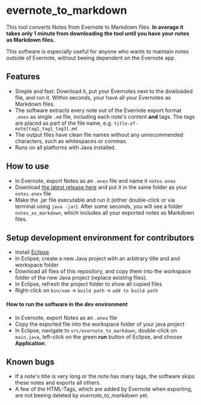 # evernote_to_markdown
This tool converts Notes from Evernote to Markdown files. **In average it takes only 1 minute from downloading the tool until you have your notes as Markdown files.**

This software is especially useful for anyone who wants to maintain notes outside of Evernote, without beeing dependent on the Evernote app.

## Features
 * Simple and fast: Download it, put your Evernotes next to the dowloaded file, and run it. Within seconds, your have all your Evernotes as Markdown files.
 * The software extracts every note out of the Evernote export format `.enex` as single `.md` file, including each note's content **and** tags. The tags are placed as part of the file name, e.g. `title-of-note[tag1_tag1_tag3].md`
 * The output files have clean file names without any unrecommended characters, such as whitespaces or commas.
 * Runs on all platforms with Java installed.
 
## How to use
  * In Evernote, export Notes as an `.enex` file and name it `notes.enex`
  * Download [the latest release here](https://github.com/MathiasRenner/evernote_to_markdown/releases) and put it in the same folder as your `notes.enex` file
  * Make the .jar file executable and run it (either double-click or via terminal using `java -jar`). After some seconds, you will see a folder `notes_as_markdown`, which includes all your exported notes as Markdown files.

## Setup development environment for contributors
  * Install [Eclipse](https://eclipse.org/downloads/)
  * In Eclipse, create a new Java project with an arbitrary title and and workspace folder
  * Download all files of this repository, and copy them into the workspace folder of the new Java project (replace existing files).
  * In Eclipse, refresh the project folder to show all copied files
  * Right-click on `bin/xom` -> `build path` -> `add to build path`

#### How to run the software in the dev environment
  * In Evernote, export Notes as an `.enex` file
  * Copy the exported file into the workspace folder of your java project
  * In Eclipse, navigate to `src/evernote_to_markdown`, double-click on `main.java`, left-click on the green **run** button of Eclipse, and choose **Application**.
 
## Known bugs
  * If a note's title is very long or the note has many tags, the software skips these notes and exports all others.
  * A few of the HTML-Tags, which are added by Evernote when exporting, are not beeing deleted by _evernote_to_markdown_ yet.
